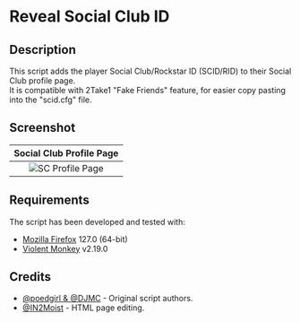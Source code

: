 # Reveal Social Club ID 

## Description

This script adds the player Social Club/Rockstar ID (SCID/RID) to their Social Club profile page.<br>
It is compatible with 2Take1 "Fake Friends" feature, for easier copy pasting into the "scid.cfg" file.

## Screenshot

|                                                    Social Club Profile Page                                                    |
| :----------------------------------------------------------------------------------------------------------------------------: |
| ![SC Profile Page](https://github.com/Illegal-Services/Reveal_Social_Club_ID/assets/62464560/05bb7ac7-b82e-4385-baab-a707266b3be4)

## Requirements

The script has been developed and tested with:

* [Mozilla Firefox](https://www.mozilla.org/en-US/firefox/) 127.0 (64-bit)
* [Violent Monkey](https://violentmonkey.github.io/) v2.19.0

## Credits

* [@poedgirl & @DJMC](https://greasyfork.org/en/scripts/376560-show-rockstar-id-on-member-pages) - Original script authors.<br />
* [@IN2Moist](https://github.com/Bluscream/userscripts/blob/master/src/SCID%20%26%20Crew%20ID%20on%20Profile%20Page.user.js) - HTML page editing.
